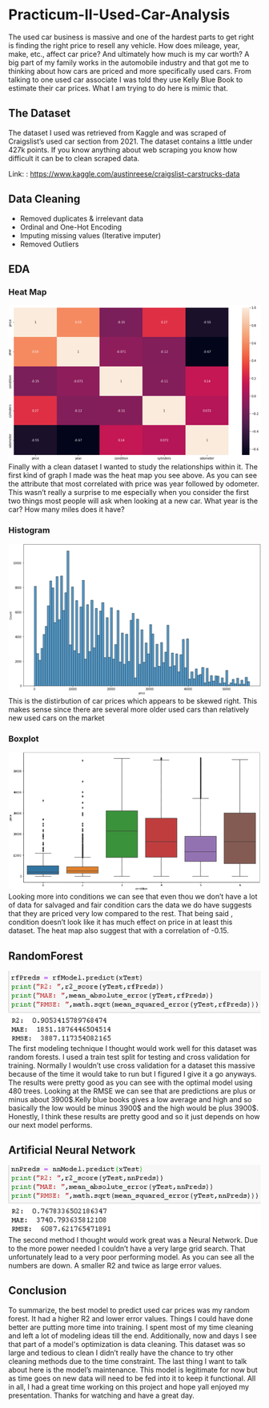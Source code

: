 # Practicum-II-Used-Car-Analysis
The used car business is massive and one of the hardest parts to get right is finding the right price to resell any vehicle. How does mileage, year, make, etc., affect car price? And ultimately how much is my car worth? A big part of my family works in the automobile industry and that got me to thinking about how cars are priced and more specifically used cars. From talking to one used car associate I was told they use Kelly Blue Book to estimate their car prices. What I am trying to do here is mimic that.

## The Dataset
The dataset I used was retrieved from Kaggle and was scraped of Craigslist’s used car section from 2021. The dataset contains a little under 427k points. If you know anything about web scraping you know how difficult it can be to clean scraped data.  

Link: : https://www.kaggle.com/austinreese/craigslist-carstrucks-data

## Data Cleaning
 - Removed duplicates & irrelevant data
 - Ordinal and One-Hot Encoding
 - Imputing missing values (Iterative imputer)
 - Removed Outliers

## EDA
### Heat Map
<img src="HeatMap.png"> 
Finally with a clean dataset I wanted to study the relationships within it. The first kind of graph I made was the heat map you see above. As you can see the attribute that most correlated with price was year followed by odometer.  This wasn’t really a surprise to me especially when you consider the first two things most people will ask when looking at a new car. What year is the car? How many miles does it have? 

### Histogram
<img src="Histogram.png"> 
This is the distirbution of car prices which appears to be skewed right. This makes sense since there are several more older used cars than relatively new used cars on the market

### Boxplot
<img src="Boxplot.png"> 
Looking more into conditions we can see that even thou we don’t have a lot of data for salvaged and fair condition cars the data we do have suggests that they are priced very low compared to the rest. That being said , condition doesn’t look like it has much effect on price in at least this dataset. The heat map also suggest that with a correlation of -0.15. 

## RandomForest
<img src="RandomForestResults.png"> 
The first modeling technique I thought would work well for this dataset was random forests. I used a train test split for testing and cross validation for training. Normally I wouldn’t use cross validation for a dataset this massive because of the time it would take to run but I figured I give it a go anyways. The results were pretty good as you can see with the optimal model using 480 trees. Looking at the RMSE we can see that are predictions are plus or minus about 3900$.Kelly blue books gives a low average and high and so basically the low would be minus 3900$ and the high would be plus 3900$. Honestly, I think these results are pretty good and so it just depends on how our next model performs. 

## Artificial Neural Network
<img src="ANNResults.png"> 
The second method I thought would work great was a Neural Network. Due to the more power needed I couldn’t have a very large grid search. That unfortunately lead to a very poor performing model. As you can see all the numbers are down. A smaller R2 and twice as large error values. 

## Conclusion
To summarize, the best model to predict used car prices was my random forest. It had a higher R2 and lower error values. Things I could have done better are putting more time into training. I spent most of my time cleaning and left a lot of modeling ideas till the end. Additionally, now and days I see that part of a model's optimization is data cleaning. This dataset was so large and tedious to clean I didn’t really have the chance to try other cleaning methods due to the time constraint. The last thing I want to talk about here is the model’s maintenance. This model is legitimate for now but as time goes on new data will need to be fed into it to keep it functional. All in all, I had a great time working on this project and hope yall enjoyed my presentation. Thanks for watching and have a great day.
